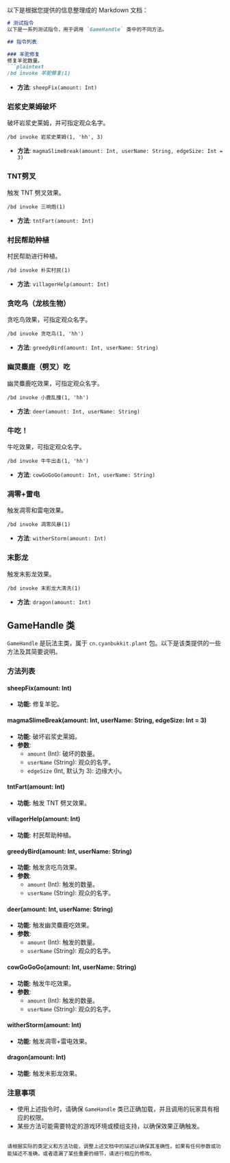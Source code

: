 以下是根据您提供的信息整理成的 Markdown 文档：

```markdown
# 测试指令
以下是一系列测试指令，用于调用 `GameHandle` 类中的不同方法。

## 指令列表

### 羊驼修复
修复羊驼数量。
```plaintext
/bd invoke 羊驼修复(1)
```
- **方法**: `sheepFix(amount: Int)`

### 岩浆史莱姆破坏
破坏岩浆史莱姆，并可指定观众名字。
```plaintext
/bd invoke 岩浆史莱姆(1, 'hh', 3)
```
- **方法**: `magmaSlimeBreak(amount: Int, userName: String, edgeSize: Int = 3)`

### TNT劈叉
触发 TNT 劈叉效果。
```plaintext
/bd invoke 三响炮(1)
```
- **方法**: `tntFart(amount: Int)`

### 村民帮助种植
村民帮助进行种植。
```plaintext
/bd invoke 朴实村民(1)
```
- **方法**: `villagerHelp(amount: Int)`

### 贪吃鸟（龙核生物）
贪吃鸟效果，可指定观众名字。
```plaintext
/bd invoke 贪吃鸟(1, 'hh')
```
- **方法**: `greedyBird(amount: Int, userName: String)`

### 幽灵麋鹿（劈叉）吃
幽灵麋鹿吃效果，可指定观众名字。
```plaintext
/bd invoke 小鹿乱撞(1, 'hh')
```
- **方法**: `deer(amount: Int, userName: String)`

### 牛吃！
牛吃效果，可指定观众名字。
```plaintext
/bd invoke 牛牛出击(1, 'hh')
```
- **方法**: `cowGoGoGo(amount: Int, userName: String)`

### 凋零+雷电
触发凋零和雷电效果。
```plaintext
/bd invoke 凋零风暴(1)
```
- **方法**: `witherStorm(amount: Int)`

### 末影龙
触发末影龙效果。
```plaintext
/bd invoke 末影龙大清洗(1)
```
- **方法**: `dragon(amount: Int)`

## GameHandle 类
`GameHandle` 是玩法主类，属于 `cn.cyanbukkit.plant` 包。以下是该类提供的一些方法及其简要说明。

### 方法列表

#### sheepFix(amount: Int)
- **功能**: 修复羊驼。

#### magmaSlimeBreak(amount: Int, userName: String, edgeSize: Int = 3)
- **功能**: 破坏岩浆史莱姆。
- **参数**:
  - `amount` (Int): 破坏的数量。
  - `userName` (String): 观众的名字。
  - `edgeSize` (Int, 默认为 3): 边缘大小。

#### tntFart(amount: Int)
- **功能**: 触发 TNT 劈叉效果。

#### villagerHelp(amount: Int)
- **功能**: 村民帮助种植。

#### greedyBird(amount: Int, userName: String)
- **功能**: 触发贪吃鸟效果。
- **参数**:
  - `amount` (Int): 触发的数量。
  - `userName` (String): 观众的名字。

#### deer(amount: Int, userName: String)
- **功能**: 触发幽灵麋鹿吃效果。
- **参数**:
  - `amount` (Int): 触发的数量。
  - `userName` (String): 观众的名字。

#### cowGoGoGo(amount: Int, userName: String)
- **功能**: 触发牛吃效果。
- **参数**:
  - `amount` (Int): 触发的数量。
  - `userName` (String): 观众的名字。

#### witherStorm(amount: Int)
- **功能**: 触发凋零+雷电效果。

#### dragon(amount: Int)
- **功能**: 触发末影龙效果。

### 注意事项
- 使用上述指令时，请确保 `GameHandle` 类已正确加载，并且调用的玩家具有相应的权限。
- 某些方法可能需要特定的游戏环境或模组支持，以确保效果正确触发。
```

请根据实际的类定义和方法功能，调整上述文档中的描述以确保其准确性。如果有任何参数或功能描述不准确，或者遗漏了某些重要的细节，请进行相应的修改。
